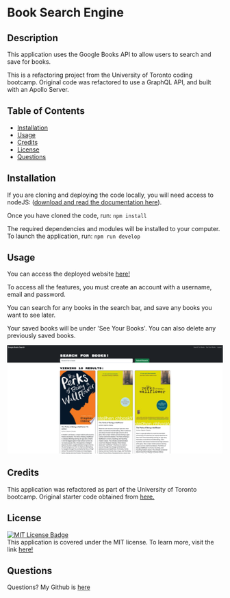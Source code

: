 # Book Search Engine

## Description
This application uses the Google Books API to allow users to search and save for books.

This is a refactoring project from the University of Toronto coding bootcamp. Original code was refactored to use a GraphQL API, and built with an Apollo Server.

## Table of Contents
* [Installation](#installation)
* [Usage](#usage)
* [Credits](#credits)
* [License](#license)
* [Questions](#questions)

## Installation
If you are cloning and deploying the code locally, you will need access to nodeJS: ([download and read the documentation here](https://nodejs.org/en/download/)).

Once you have cloned the code, run:
`npm install`

The required dependencies and modules will be installed to your computer. To launch the application, run:
`npm run develop`


## Usage
You can access the deployed website [here!](https://obscure-plateau-06140.herokuapp.com/)

To access all the features, you must create an account with a username, email and password. 

You can search for any books in the search bar, and save any books you want to see later.

Your saved books will be under 'See Your Books'. You can also delete any previously saved books.

![book-search-demo](./assets/book-engine-demo.png)

## Credits
This application was refactored as part of the University of Toronto bootcamp. Original starter code obtained from [here.](https://github.com/coding-boot-camp/solid-broccoli)

## License
[![MIT License Badge](https://img.shields.io/badge/License-MIT-yellow.svg)](https://opensource.org/licenses/MIT) <br>
This application is covered under the MIT license. To learn more, visit the link [here!](https://opensource.org/licenses/MIT)

## Questions
Questions? My Github is [here](https://github.com/phoenixouyang)
